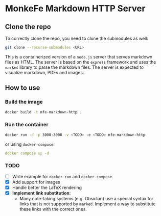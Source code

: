 # MonkeFe Markdown HTTP Server
## Clone the repo
To correctly clone the repo, you need to clone the submodules as well:
```bash
git clone --recurse-submodules <URL>
```
This is a containerized version of a `node.js` server that serves markdown files as HTML. The server is based on the `express` framework and uses the `marked` library to parse the markdown files. The server is expected to visualize markdown, PDFs and images.
## How to use
### Build the image
```bash
docker build -t mfe-markdown-http .
```
### Run the container
```bash
docker run -d -p 3000:3000 -v <TODO> -e <TODO> mfe-markdown-http
```
or using `docker-compose`:
```yaml
docker compose up -d
```
### TODO
- [ ] Write example for `docker run` and `docker-compose`
- [x] Add support for images
- [x] Handle better the LaTeX rendering
- [x] **Implement link substitution:**
    - Many note-taking systems (e.g. Obsidian) use a special syntax for links that is not supported by `marked`. Implement a way to substitute these links with the correct ones.
